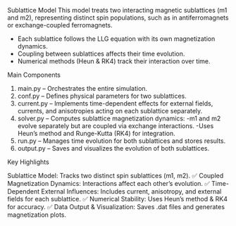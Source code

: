 Sublattice Model
This model treats two interacting magnetic sublattices (m1 and m2), representing distinct spin populations, such as in antiferromagnets or exchange-coupled ferromagnets.

- Each sublattice follows the LLG equation with its own magnetization dynamics.
- Coupling between sublattices affects their time evolution.
- Numerical methods (Heun & RK4) track their interaction over time.

Main Components

1) main.py – Orchestrates the entire simulation.
2) conf.py – Defines physical parameters for two sublattices.
3) current.py – Implements time-dependent effects for external fields, currents, and anisotropies acting on each sublattice separately.
4) solver.py – Computes sublattice magnetization dynamics:
   -m1 and m2 evolve separately but are coupled via exchange interactions.
   -Uses Heun’s method and Runge-Kutta (RK4) for integration.
5) run.py – Manages time evolution for both sublattices and stores results.
6) output.py – Saves and visualizes the evolution of both sublattices.

Key Highlights

Sublattice Model: Tracks two distinct spin sublattices (m1, m2).
✅ Coupled Magnetization Dynamics: Interactions affect each other’s evolution.
✅ Time-Dependent External Influences: Includes current, anisotropy, and external fields for each sublattice.
✅ Numerical Stability: Uses Heun’s method & RK4 for accuracy.
✅ Data Output & Visualization: Saves .dat files and generates magnetization plots.
